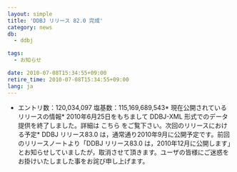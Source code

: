 ```yaml
---
layout: simple
title: 'DDBJ リリース 82.0 完成'
category: news
db:
  - ddbj

tags:
  - お知らせ

date: 2010-07-08T15:34:55+09:00
retire_time: 2010-07-08T15:34:55+09:00
lang: ja
---
```


* エントリ数：120,034,097 塩基数：115,169,689,543* 現在公開されているリリースの情報* 2010年6月25日をもちまして DDBJ-XML 形式でのデータ提供を終了しました。詳細は こちら をご覧下さい。次回のリリースにおける予定* DDBJ リリース83.0 は，通常通り2010年9月に公開予定です。前回のリリースノートより「DDBJ リリース83.0 は，2010年12月に公開します」とお知らせしていましたが，取消させて頂きます。ユーザの皆様にご迷惑をお掛けいたしました事をお詫び申し上げます。
